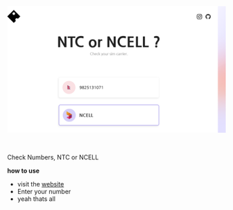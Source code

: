 <p><a href="https://checkcarrier.vercel.app/" target="_blank"><img src="./images/og.png" alt="anjit pariyar project" /></a></p>

<br />

Check Numbers, NTC or NCELL

**how to use**

- visit the <a href="https://checkcarrier.vercel.app/" target="_blank"> website </a>
- Enter your number
- yeah thats all
